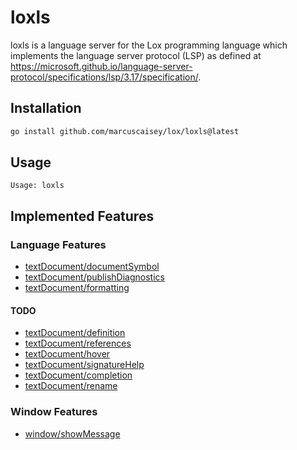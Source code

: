 # loxls

loxls is a language server for the Lox programming language which implements the language server
protocol (LSP) as defined at
https://microsoft.github.io/language-server-protocol/specifications/lsp/3.17/specification/.

## Installation

```sh
go install github.com/marcuscaisey/lox/loxls@latest
```

## Usage

```
Usage: loxls
```
## Implemented Features

### Language Features
* [textDocument/documentSymbol](https://microsoft.github.io/language-server-protocol/specifications/lsp/3.17/specification/#textDocument_documentSymbol)
* [textDocument/publishDiagnostics](https://microsoft.github.io/language-server-protocol/specifications/lsp/3.17/specification/#textDocument_publishDiagnostics)
* [textDocument/formatting](https://microsoft.github.io/language-server-protocol/specifications/lsp/3.17/specification/#textDocument_formatting)

#### TODO
* [textDocument/definition](https://microsoft.github.io/language-server-protocol/specifications/lsp/3.17/specification/#textDocument_definition)
* [textDocument/references](https://microsoft.github.io/language-server-protocol/specifications/lsp/3.17/specification/#textDocument_references)
* [textDocument/hover](https://microsoft.github.io/language-server-protocol/specifications/lsp/3.17/specification/#textDocument_hover)
* [textDocument/signatureHelp](https://microsoft.github.io/language-server-protocol/specifications/lsp/3.17/specification/#textDocument_signatureHelp)
* [textDocument/completion](https://microsoft.github.io/language-server-protocol/specifications/lsp/3.17/specification/#textDocument_completion)
* [textDocument/rename](https://microsoft.github.io/language-server-protocol/specifications/lsp/3.17/specification/#textDocument_rename)

### Window Features
* [window/showMessage](https://microsoft.github.io/language-server-protocol/specifications/lsp/3.17/specification/#window_showMessage)
